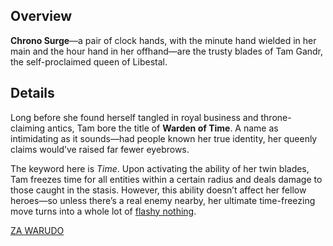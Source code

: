 <!-- title: Chrono Surge -->
<!-- quote: Revelation! *\*cricket noises\** -->
<!-- chapters: -1 -->
<!-- images: (Tam's first time wielding Chrono Surge), (Chrono Surge viewed from the inventory), (Chrono Surge's ability activated) -->
<!-- model: true -->

## Overview

**Chrono Surge**—a pair of clock hands, with the minute hand wielded in her main and the hour hand in her offhand—are the trusty blades of Tam Gandr, the self-proclaimed queen of Libestal.

## Details

Long before she found herself tangled in royal business and throne-claiming antics, Tam bore the title of **Warden of Time**. A name as intimidating as it sounds—had people known her true identity, her queenly claims would’ve raised far fewer eyebrows.

The keyword here is _Time_. Upon activating the ability of her twin blades, Tam freezes time for all entities within a certain radius and deals damage to those caught in the stasis. However, this ability doesn’t affect her fellow heroes—so unless there’s a real enemy nearby, her ultimate time-freezing move turns into a whole lot of [flashy nothing](https://www.youtube.com/live/fIGfh8GmKY8?si=a7sNjb8ZFNpUudXp&t=7695).

[ZA WARUDO](#embed:https://www.youtube.com/live/zgioohaY0m4?si=wjs7xiiQwD3m2sdP&t=8108)
